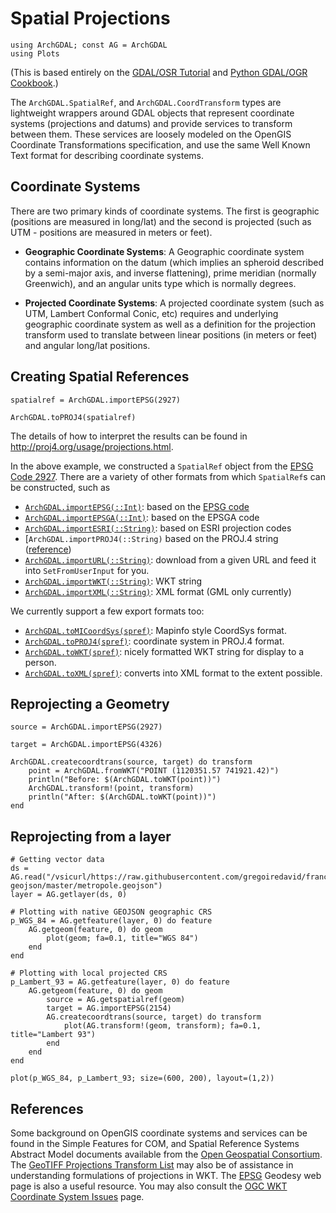 # Spatial Projections

```@setup projections
using ArchGDAL; const AG = ArchGDAL
using Plots
```

(This is based entirely on the [GDAL/OSR Tutorial](https://gdal.org/tutorials/osr_api_tut.html) and [Python GDAL/OGR Cookbook](https://pcjericks.github.io/py-gdalogr-cookbook/projection.html).)

The `ArchGDAL.SpatialRef`, and `ArchGDAL.CoordTransform` types are lightweight wrappers around GDAL objects that represent coordinate systems (projections and datums) and provide services to transform between them. These services are loosely modeled on the OpenGIS Coordinate Transformations specification, and use the same Well Known Text format for describing coordinate systems.

## Coordinate Systems
There are two primary kinds of coordinate systems. The first is geographic (positions are measured in long/lat) and the second is projected (such as UTM - positions are measured in meters or feet).

* **Geographic Coordinate Systems**: A Geographic coordinate system contains information on the datum (which implies an spheroid described by a semi-major axis, and inverse flattening), prime meridian (normally Greenwich), and an angular units type which is normally degrees.

* **Projected Coordinate Systems**: A projected coordinate system (such as UTM, Lambert Conformal Conic, etc) requires and underlying geographic coordinate system as well as a definition for the projection transform used to translate between linear positions (in meters or feet) and angular long/lat positions.

## Creating Spatial References
```@example projections
spatialref = ArchGDAL.importEPSG(2927)
```

```@example projections
ArchGDAL.toPROJ4(spatialref)
```

The details of how to interpret the results can be found in http://proj4.org/usage/projections.html.

In the above example, we constructed a `SpatialRef` object from the [EPSG Code 2927](http://spatialreference.org/ref/epsg/2927/). There are a variety of other formats from which `SpatialRef`s can be constructed, such as

* [`ArchGDAL.importEPSG(::Int)`](@ref): based on the [EPSG code](http://spatialreference.org/ref/epsg/)
* [`ArchGDAL.importEPSGA(::Int)`](@ref): based on the EPSGA code
* [`ArchGDAL.importESRI(::String)`](@ref): based on ESRI projection codes
* [`ArchGDAL.importPROJ4(::String)` based on the PROJ.4 string ([reference](http://proj4.org/usage/projections.html))
* [`ArchGDAL.importURL(::String)`](@ref): download from a given URL and feed it into `SetFromUserInput` for you.
* [`ArchGDAL.importWKT(::String)`](@ref): WKT string
* [`ArchGDAL.importXML(::String)`](@ref): XML format (GML only currently)

We currently support a few export formats too:

* [`ArchGDAL.toMICoordSys(spref)`](@ref): Mapinfo style CoordSys format.
* [`ArchGDAL.toPROJ4(spref)`](@ref): coordinate system in PROJ.4 format.
* [`ArchGDAL.toWKT(spref)`](@ref): nicely formatted WKT string for display to a person.
* [`ArchGDAL.toXML(spref)`](@ref): converts into XML format to the extent possible.

## Reprojecting a Geometry
```@example projections
source = ArchGDAL.importEPSG(2927)
```

```@example projections
target = ArchGDAL.importEPSG(4326)
```

```@example projections
ArchGDAL.createcoordtrans(source, target) do transform
    point = ArchGDAL.fromWKT("POINT (1120351.57 741921.42)")
    println("Before: $(ArchGDAL.toWKT(point))")
    ArchGDAL.transform!(point, transform)
    println("After: $(ArchGDAL.toWKT(point))")
end
```

## Reprojecting from a layer
```@example projections
# Getting vector data
ds = AG.read("/vsicurl/https://raw.githubusercontent.com/gregoiredavid/france-geojson/master/metropole.geojson")
layer = AG.getlayer(ds, 0)

# Plotting with native GEOJSON geographic CRS
p_WGS_84 = AG.getfeature(layer, 0) do feature
    AG.getgeom(feature, 0) do geom
        plot(geom; fa=0.1, title="WGS 84")
    end
end

# Plotting with local projected CRS
p_Lambert_93 = AG.getfeature(layer, 0) do feature
    AG.getgeom(feature, 0) do geom
        source = AG.getspatialref(geom)
        target = AG.importEPSG(2154)
        AG.createcoordtrans(source, target) do transform
            plot(AG.transform!(geom, transform); fa=0.1, title="Lambert 93")
        end
    end
end

plot(p_WGS_84, p_Lambert_93; size=(600, 200), layout=(1,2))
```

## References

Some background on OpenGIS coordinate systems and services can be found in the Simple Features for COM, and Spatial Reference Systems Abstract Model documents available from the [Open Geospatial Consortium](https://www.opengeospatial.org/). The [GeoTIFF Projections Transform List](http://geotiff.maptools.org/proj_list/) may also be of assistance in understanding formulations of projections in WKT. The [EPSG](http://www.epsg.org/) Geodesy web page is also a useful resource. You may also consult the [OGC WKT Coordinate System Issues](https://gdal.org/tutorials/wktproblems.html) page.
